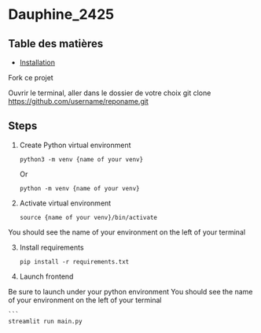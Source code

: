 # Dauphine_2425

## Table des matières

- [Installation](#installation)

Fork ce projet 


Ouvrir le terminal, aller dans le dossier de votre choix 
git clone https://github.com/username/reponame.git


## Steps  
1. Create Python virtual environment
    ```
    python3 -m venv {name of your venv}
    ```
    Or
    ```
    python -m venv {name of your venv}
    ```
    
2. Activate virtual environment
    ```
    source {name of your venv}/bin/activate
    ```

You should see the name of your environment on the left of your terminal

3. Install requirements 
    ```
    pip install -r requirements.txt
    ```

4. Launch frontend

Be sure to launch under your python environment
You should see the name of your environment on the left of your terminal

    ```
    streamlit run main.py
